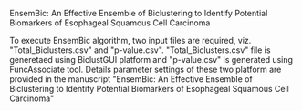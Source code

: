 EnsemBic: An Effective Ensemble of Biclustering to Identify Potential Biomarkers of Esophageal Squamous Cell Carcinoma

To execute EnsemBic algorithm, two input files are required, viz. "Total_Biclusters.csv" and "p-value.csv". "Total_Biclusters.csv" file is generetaed using BiclustGUI platform and "p-value.csv" is generated using FuncAssociate tool. Details parameter settings of these two platform are provided in the manuscript "EnsemBic: An Effective Ensemble of Biclustering to Identify Potential Biomarkers of Esophageal Squamous Cell Carcinoma"
